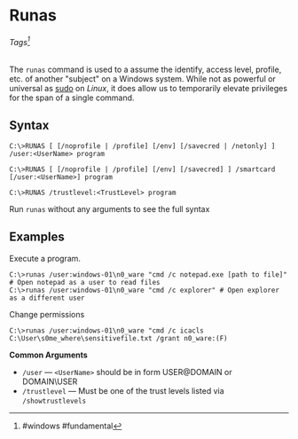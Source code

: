 # Runas
###### Tags[^1]

The `runas` command is used to a assume the identify, access level, profile, etc. of another "subject" on a Windows system. While not as powerful or universal as [sudo](../../../../book-of-n0ware/Tools,%20Binaries,%20and%20Programs/CLI%20Utilities/Fundamental%20Linux/sudo.md) on *Linux*, it does allow us to temporarily elevate privileges for the span of a single command.

## Syntax
```
C:\>RUNAS [ [/noprofile | /profile] [/env] [/savecred | /netonly] ] /user:<UserName> program

C:\>RUNAS [ [/noprofile | /profile] [/env] [/savecred] ] /smartcard [/user:<UserName>] program

C:\>RUNAS /trustlevel:<TrustLevel> program
```

Run `runas` without any arguments to see the full syntax

## Examples
Execute a program.

```
C:\>runas /user:windows-01\n0_ware "cmd /c notepad.exe [path to file]" # Open notepad as a user to read files
C:\>runas /user:windows-01\n0_ware "cmd /c explorer" # Open explorer as a different user
```

Change permissions

```
C:\>runas /user:windows-01\n0_ware "cmd /c icacls C:\User\s0me_where\sensitivefile.txt /grant n0_ware:(F)
```

 **Common Arguments**
 - `/user` &mdash; `<UserName>` should be in form USER@DOMAIN or DOMAIN\\USER
 - `/trustlevel` &mdash; Must be one of the trust levels listed via `/showtrustlevels` 
 


 [^1]: #windows #fundamental 
